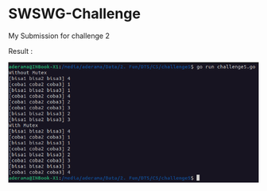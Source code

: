 # SWSWG-Challenge
My Submission for challenge 2

Result :

![alt text](https://github.com/aderama2711/SWSWG-Chal/blob/C2/result.png?raw=true)
